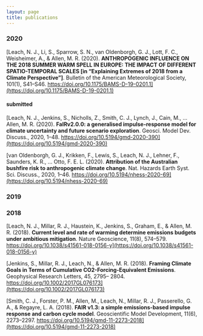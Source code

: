 ```yaml
---
layout: page
title: publications
---
```


### 2020

[Leach, N. J., Li, S., Sparrow, S. N., van Oldenborgh, G. J., Lott, F. C., Weisheimer, A., & Allen, M. R. (2020). **ANTHROPOGENIC INFLUENCE ON THE 2018 SUMMER WARM SPELL IN EUROPE: THE IMPACT OF DIFFERENT SPATIO-TEMPORAL SCALES [in “Explaining Extremes of 2018 from a Climate Perspective”]**. Bulletin of the American Meteorological Society, 101(1), S41–S46. https://doi.org/10.1175/BAMS-D-19-0201.1](https://doi.org/10.1175/BAMS-D-19-0201.1)

#### submitted

[Leach, N. J., Jenkins, S., Nicholls, Z., Smith, C. J., Lynch, J., Cain, M., … Allen, M. R. (2020). **FaIRv2.0.0: a generalised impulse-response model for climate uncertainty and future scenario exploration**. Geosci. Model Dev. Discuss., 2020, 1–48. https://doi.org/10.5194/gmd-2020-390](https://doi.org/10.5194/gmd-2020-390)

[van Oldenborgh, G. J., Krikken, F., Lewis, S., Leach, N. J., Lehner, F., Saunders, K. R., … Otto, F. E. L. (2020). **Attribution of the Australian bushfire risk to anthropogenic climate change**. Nat. Hazards Earth Syst. Sci. Discuss., 2020, 1–46. https://doi.org/10.5194/nhess-2020-69](https://doi.org/10.5194/nhess-2020-69)

### 2019

### 2018

[Leach, N. J., Millar, R. J., Haustein, K., Jenkins, S., Graham, E., & Allen, M. R. (2018). **Current level and rate of warming determine emissions budgets under ambitious mitigation**. Nature Geoscience, 11(8), 574–579. https://doi.org/10.1038/s41561-018-0156-y](https://doi.org/10.1038/s41561-018-0156-y)

[Jenkins, S., Millar, R. J., Leach, N., & Allen, M. R. (2018). **Framing Climate Goals in Terms of Cumulative CO2-Forcing-Equivalent Emissions**. Geophysical Research Letters, 45, 2795– 2804. https://doi.org/10.1002/2017GL076173](https://doi.org/10.1002/2017GL076173)

[Smith, C. J., Forster, P. M., Allen, M., Leach, N., Millar, R. J., Passerello, G. A., & Regayre, L. A. (2018). **FAIR v1.3: a simple emissions-based impulse response and carbon cycle model**. Geoscientific Model Development, 11(6), 2273–2297. https://doi.org/10.5194/gmd-11-2273-2018](https://doi.org/10.5194/gmd-11-2273-2018)